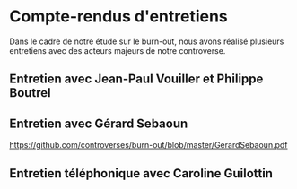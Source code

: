 # Compte-rendus d'entretiens 

Dans le cadre de notre étude sur le burn-out, nous avons réalisé plusieurs entretiens avec des acteurs majeurs de notre controverse. 

## Entretien avec Jean-Paul Vouiller et Philippe Boutrel 

## Entretien avec Gérard Sebaoun 

<A HREF="">https://github.com/controverses/burn-out/blob/master/GerardSebaoun.pdf</A> 

## Entretien téléphonique avec Caroline Guilottin 

## 
